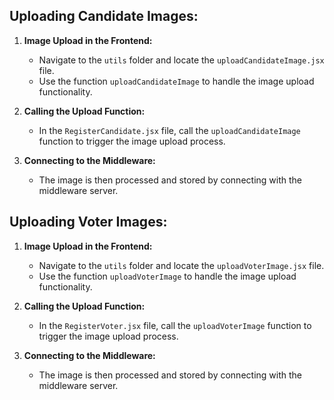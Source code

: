 ## Uploading Candidate Images:

1. **Image Upload in the Frontend:**
   - Navigate to the `utils` folder and locate the `uploadCandidateImage.jsx` file.
   - Use the function `uploadCandidateImage` to handle the image upload functionality.

2. **Calling the Upload Function:**
   - In the `RegisterCandidate.jsx` file, call the `uploadCandidateImage` function to trigger the image upload process.

3. **Connecting to the Middleware:**
   - The image is then processed and stored by connecting with the middleware server.

## Uploading Voter Images:

1. **Image Upload in the Frontend:**
   - Navigate to the `utils` folder and locate the `uploadVoterImage.jsx` file.
   - Use the function `uploadVoterImage` to handle the image upload functionality.

2. **Calling the Upload Function:**
   - In the `RegisterVoter.jsx` file, call the `uploadVoterImage` function to trigger the image upload process.

3. **Connecting to the Middleware:**
   - The image is then processed and stored by connecting with the middleware server.
